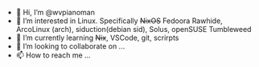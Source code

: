 - 👋 Hi, I’m @wvpianoman
- 👀 I’m interested in Linux.  Specifically ~~NixOS~~ Fedoora Rawhide, ArcoLinux (arch), siduction(debian sid), Solus, openSUSE Tumbleweed
- 🌱 I’m currently learning ~~Nix~~, VSCode, git, scrirpts
- 💞️ I’m looking to collaborate on ...
- 📫 How to reach me ...

<!---
wvpianoman/wvpianoman is a ✨ special ✨ repository because its `README.md` (this file) appears on your GitHub profile.
You can click the Preview link to take a look at your changes.
--->

